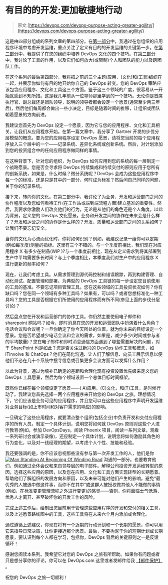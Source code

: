 # 有目的的开发:更加敏捷地行动

> 原文:[https://devops.com/devops-purpose-acting-greater-agility/](https://devops.com/devops-purpose-acting-greater-agility/)

这是由四部分组成的系列文章的第四部分。在[第一部分](https://devops.com/blogs/devops-with-a-purpose-applications/)中，我通过在您组织的应用程序环境中考虑开发运维，重点关注了定义有目的的开发运维的关键第一步。在[第二部分](https://devops.com/features/devops-purpose-culture/)中，我提供了在您的组织中培养 DevOps 文化的四个技巧。在[第三部分](https://devops.com/blogs/devops-purpose-tools/)中，我讨论了工具的作用，以及它们如何放大(或限制)个人和团队的能力以及跨团队工作。

在这个系列的最后第四部分，我将把之前的三个主题(应用、(文化)和(工具)编织在一起，并展示你如何有目的地开始你自己的 DevOps 转变。您的 DevOps 策略应该包含应用程序、文化和工具这三个方面。鉴于这三个领域的广度，很容易从一开始就感到不知所措。这是我几年前从一位导师那里学到的一个技巧。无论你是首席执行官、副总裁还是团队领导，聪明的领导者都会设定一个愿景(通常至少两三年后)，然后他们每周都会做出一些小决定，目标是随着时间的推移，让组织或团队朝着愿景的方向前进。

我建议您首先为 DevOps 设定一个愿景，因为它与您的应用程序、文化和工具相关。让我们从应用程序开始。在第一篇文章中，我分享了 Gartner 开发的步伐分层模型的概念。要为您的应用程序设定 DevOps 愿景，请将您当前的每个应用程序放入三个层中的一个——记录系统、差异化系统或创新系统。然后，对计划添加到您的投资组合中的任何应用程序做同样的事情。

在这种背景下，针对您的组织，为 DevOps 如何应用到您的系统的每一层制定一个战略愿景。您是否会寻求将 DevOps 持续集成和持续交付的原则应用于您所有的创新系统，如果是，什么时候？微分系统呢？DevOps 会成为这些应用程序中每一个的标准，还是只是其中的一部分，何时成为标准？然后问自己同样的问题，关于你的记录系统。

接下来，转向你的文化。在第二部分中，我讨论了为业务、开发和运营部门之间的协作程度以及您如何看待工作(在工作站或端到端流程方面)建立基准的重要性。然后，我要求你激励人们改变他们的行为，无论是从他们的角色还是个人角度。以此为背景，定义您的 DevOps 文化愿景。业务和开发之间的协作在未来会是什么样子？开发和运营之间的协作是什么样的？开发、质量和运营部门之间的关系如何？让我们不要忘记安全。

当你的文化为心流而优化时，你将如何识别？例如，我建议记录一组你可以定期(例如每季度)测量的指标。这里有三个不错的。与一个季度前相比，我们现在对应用程序 X 有多少在制品(WIP )?与一个季度前相比，现在从定义需求到将其部署到生产中平均需要多长时间？与上个季度相比，本季度我们对生产中的应用程序 X 进行更新的频率如何？

现在，让我们考虑工具。从需求管理到源代码控制和错误跟踪，再到构建管理、自动化测试、配置管理和部署，为典型的 DevOps 工具链的每一步设定您目前使用的工具的基准。不要忘记项目管理工具。您在这些领域的工具投资状况如何？你有缺口吗？您在同一个领域有多种工具吗？如果有，可以吗？或者您想标准化一种工具吗？您的工具是否根据它们所使用的应用程序而有所不同(参见上面的步伐分层讨论)？

然后盘点您在开发和运营部门的协作工具。你仍然主要使用电子邮件和 sharepoint 网站吗？如今，即时消息在您的开发和运营团队中扮演着什么角色？电话会议和会议呢？一旦你确定了你今天所处的位置，就为你未来的目标设定一个愿景。您是否希望减少电话会议和会议的需求，如果是，减少多少(时间或参与者的平均数量)？您在电子邮件和即时消息通信方面遇到了哪些需要解决的问题，对于 SharePoint 也是如此？您是否关注过新兴的 DevOps 协作工具和概念，如 ITinvolve 和 ChatOps？他们在简化沟通、让人们了解信息、向员工展示信息以便他们不必在几十个系统中搜寻信息或召集更多会议方面可以发挥什么作用？

以此为背景，通过为填补已确定的差距和合理化现有投资设置优先级来定义您的 DevOps 工具愿景，然后为每个领域设置一个总体目标时间框架。

既然你已经在每个领域设定了愿景——( A)应用，(C)文化，和(T)工具，是时候行动了。我建议您首先选择一两个应用程序来开始您的 DevOps 之旅。理想情况下，它们应该是业务可见的应用程序，并且您可以在这些应用程序中声明开发运维对业务目标(如上市时间和对客户需求的响应)的影响。

一旦确定了这些应用程序，就要清点整个组织(包括企业)中负责开发和交付应用程序的所有人员。制定一个具体计划，说明您将如何就 DevOps 原则对这些个人进行教育(例如，参加 DevOpsDays，阅读 Phoenix 项目，阅读一系列文章，观看一系列研讨会或演示录像)，还应制定一个具体计划，说明您将如何激励其角色的行为变化，以及对一线经理的期望，以考虑个人个性、技能和经验。

我还要强调的是，你不应该忽视那些没有参与第一次开发工作的人，他们是你 [![Man Standing At Beginning Of Winding Road](../Images/65d0274a5fc3c52f48f31ac6ca4e927d.png)](https://devops.com/wp-content/uploads/2014/11/The-Journey.jpeg) 沟通的一部分。也要教育他们，例如通过全体会议和来自领导层的电子邮件。解释公司投资开发运维转型的原因，选择这些应用的原因，以及您在应用、文化和工具方面实现转型的长期愿景。帮助他们了解组织的发展方向和原因，以及未来可能对他们产生的影响。避免“最优秀的人被选中做这件事，而你不在其中”或这群人被授权做其他人不能做的事情(例如，在标准变更管理流程之外进行变更)的感觉——否则，你将面临士气低落、优秀人才离开、甚至破坏你的开发工作的风险。

完成上述工作后，绘制出您目前用于管理这些应用程序的开发和交付的相关工具，以及上述愿景路线图中的工具，这些工具将在未来六个月内添加或合理化。

通过遵循上述建议，你现在将有一个近期的行动计划和一个长期的愿景，你可以用它来指导日常决策，让你更接近那个愿景。最后，不要拘泥于你的短期计划或长期愿景，要认识到每个人都在学习，包括你，DevOps 背后的关键原则之一是反馈循环！

感谢您阅读本系列。我希望它对您的 DevOps 之旅有所帮助。如果你有问题或者只是想分享你的评论，你可以在 DevOps.com 这里或者发邮件给我 [【邮件保护】](/cdn-cgi/l/email-protection#c1aca0b5b5a9a4b681a8b5a8afb7aeadb7a4efa2aeac) 。

祝您的 DevOps 之旅一切顺利！
